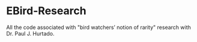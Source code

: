 # EBird-Research

All the code associated with "bird watchers’ notion of rarity" research with Dr. Paul J. Hurtado.
